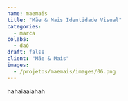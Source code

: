 ```yaml
---
name: maemais
title: "Mãe & Mais Identidade Visual"
categories:
  - marca
colabs:
  - daó
draft: false
client: "Mãe & Mais"
images:
  - /projetos/maemais/images/06.png
---
```


hahaiaaiahah
